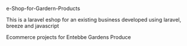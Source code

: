e-Shop-for-Gardern-Products

This is a laravel eshop for an existing business developed using laravel, breeze and javascript

Ecommerce projects for Entebbe Gardens Produce


